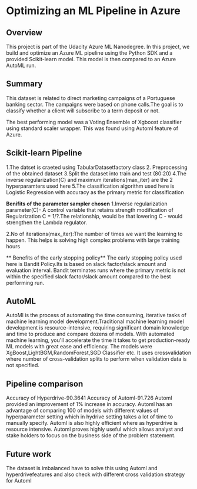 # Optimizing an ML Pipeline in Azure

## Overview
This project is part of the Udacity Azure ML Nanodegree.
In this project, we build and optimize an Azure ML pipeline using the Python SDK and a provided Scikit-learn model.
This model is then compared to an Azure AutoML run.

## Summary
This dataset is related to direct marketing campaigns of a Portuguese banking sector. The campaigns were based on phone calls.The goal is to classify whether a client will subscribe to a term deposit or not.

The best performing model was a Voting Ensemble of Xgboost classifier using standard scaler wrapper. This was found using Automl feature of Azure.

## Scikit-learn Pipeline
1.The datset is craeted using TabularDatasetfactory class
2. Preprocessing of the obtained dataset
3.Split the dataset into train and test (80:20)
4.The inverse regularization(C) and maximum iterations(max_iter) are the 2 hyperparamters used here
5.The classification algorithm used here is Logistic Regression with accuracy as the primary metric for classification

**Benifits of the parameter sampler chosen**
1.Inverse regularization parameter(C)- A control variable that retains strength modification of Regularization 
C = 1/?.The relationship, would be that lowering C - would strengthen the Lambda regulator.

2.No of iterations(max_iter):The number of times we want the learning to happen. This helps is solving high complex problems with large training hours

** Benefits of the early stopping policy**
The early stopping policy used here is Bandit Policy.Its is based on slack factor/slack amount and evaluation interval. Bandit terminates runs where the primary metric is not within the specified slack factor/slack amount compared to the best performing run.

## AutoML
AutoMl is the process of automating the time consuming, iterative tasks of machine learning model development.Traditional machine learning model development is resource-intensive, requiring significant domain knowledge and time to produce and compare dozens of models. With automated machine learning, you'll accelerate the time it takes to get production-ready ML models with great ease and efficiency.
The models were XgBoost,LightBGM,RandomForest,SGD Classifier etc. It uses crossvalidation where number of cross-validation splits to perform when validation data is not specified.


## Pipeline comparison
Accuracy of Hyperdrive-90.3641
Accuracy of Automl-91.726
Automl provided an improvement of 1% increase in accuracy. Automl has an advantage of comparing 100 of models with different values of hyperparameter setting which in hydrive setting takes a lot of time to manually specify. Automl is also highly efficient where as hyperdrive is resource intensive.
Automl proves highly useful which allows analyst and stake holders to focus on the business side of the problem statement.

## Future work

The dataset is imbalanced have to solve this using Automl  and hyperdrivefeatures and also check with different cross validation strategy for Automl

